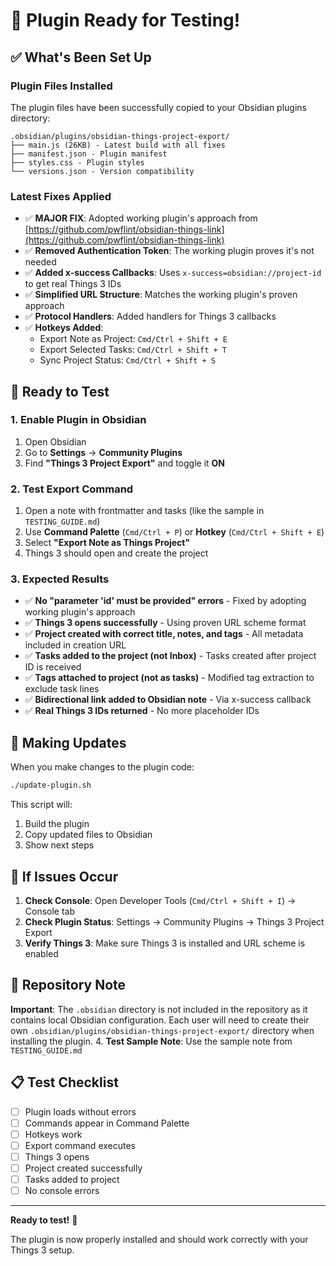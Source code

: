 # 🎉 Plugin Ready for Testing!

## ✅ What's Been Set Up

### Plugin Files Installed
The plugin files have been successfully copied to your Obsidian plugins directory:
```
.obsidian/plugins/obsidian-things-project-export/
├── main.js (26KB) - Latest build with all fixes
├── manifest.json - Plugin manifest
├── styles.css - Plugin styles
└── versions.json - Version compatibility
```

### Latest Fixes Applied
- ✅ **MAJOR FIX**: Adopted working plugin's approach from [https://github.com/pwflint/obsidian-things-link](https://github.com/pwflint/obsidian-things-link)
- ✅ **Removed Authentication Token**: The working plugin proves it's not needed
- ✅ **Added x-success Callbacks**: Uses `x-success=obsidian://project-id` to get real Things 3 IDs
- ✅ **Simplified URL Structure**: Matches the working plugin's proven approach
- ✅ **Protocol Handlers**: Added handlers for Things 3 callbacks
- ✅ **Hotkeys Added**: 
  - Export Note as Project: `Cmd/Ctrl + Shift + E`
  - Export Selected Tasks: `Cmd/Ctrl + Shift + T`
  - Sync Project Status: `Cmd/Ctrl + Shift + S`

## 🧪 Ready to Test

### 1. Enable Plugin in Obsidian
1. Open Obsidian
2. Go to **Settings** → **Community Plugins**
3. Find **"Things 3 Project Export"** and toggle it **ON**

### 2. Test Export Command
1. Open a note with frontmatter and tasks (like the sample in `TESTING_GUIDE.md`)
2. Use **Command Palette** (`Cmd/Ctrl + P`) or **Hotkey** (`Cmd/Ctrl + Shift + E`)
3. Select **"Export Note as Things Project"**
4. Things 3 should open and create the project

### 3. Expected Results
- ✅ **No "parameter 'id' must be provided" errors** - Fixed by adopting working plugin's approach
- ✅ **Things 3 opens successfully** - Using proven URL scheme format
- ✅ **Project created with correct title, notes, and tags** - All metadata included in creation URL
- ✅ **Tasks added to the project (not Inbox)** - Tasks created after project ID is received
- ✅ **Tags attached to project (not as tasks)** - Modified tag extraction to exclude task lines
- ✅ **Bidirectional link added to Obsidian note** - Via x-success callback
- ✅ **Real Things 3 IDs returned** - No more placeholder IDs

## 🔄 Making Updates

When you make changes to the plugin code:

```bash
./update-plugin.sh
```

This script will:
1. Build the plugin
2. Copy updated files to Obsidian
3. Show next steps

## 🐛 If Issues Occur

1. **Check Console**: Open Developer Tools (`Cmd/Ctrl + Shift + I`) → Console tab
2. **Check Plugin Status**: Settings → Community Plugins → Things 3 Project Export
3. **Verify Things 3**: Make sure Things 3 is installed and URL scheme is enabled

## 📁 Repository Note

**Important**: The `.obsidian` directory is not included in the repository as it contains local Obsidian configuration. Each user will need to create their own `.obsidian/plugins/obsidian-things-project-export/` directory when installing the plugin.
4. **Test Sample Note**: Use the sample note from `TESTING_GUIDE.md`

## 📋 Test Checklist

- [ ] Plugin loads without errors
- [ ] Commands appear in Command Palette
- [ ] Hotkeys work
- [ ] Export command executes
- [ ] Things 3 opens
- [ ] Project created successfully
- [ ] Tasks added to project
- [ ] No console errors

---

**Ready to test!** 🚀

The plugin is now properly installed and should work correctly with your Things 3 setup.